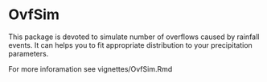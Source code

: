 # OvfSim

This package is devoted to simulate number of overflows caused by rainfall events. It can helps you to fit appropriate distribution to your precipitation parameters.

For more inforamation see vignettes/OvfSim.Rmd
